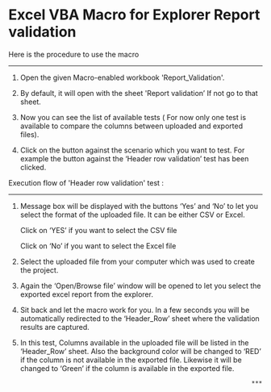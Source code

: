 # Excel VBA Macro for Explorer Report validation


Here is the  procedure to use the macro
***************************************

1. Open the given Macro-enabled workbook 'Report_Validation'.

2. By default, it will open with the sheet 'Report validation’ If not go to that sheet.

3. Now you can see the list of available tests ( For now only one test is available to compare the columns between uploaded and exported files).

4. Click on the button against the scenario which you want to test. For example the button against the ‘Header row validation’ test has been clicked.


Execution flow of 'Header row validation' test :
****************************************************

1. Message box will be displayed with the buttons ‘Yes’ and ‘No’ to let you select the format of the uploaded file. It can be either CSV or Excel.
   
   Click on ‘YES’ if you want to select the CSV file
   
   Click on ‘No’ if you want to select the Excel file
   
2. Select the uploaded file from your computer which was used to create the project.

3. Again the ‘Open/Browse file’ window will be opened to let you select the exported excel report from the explorer. 

4. Sit back and let the macro work for you. In a few seconds you will be automatically redirected to the ‘Header_Row’ sheet where the validation results are captured.

5. In this test,  Columns available in the uploaded file will be listed in the ‘Header_Row’ sheet. Also the background color will be changed to ‘RED’ if the column is not available in the exported file. Likewise it will be changed to ‘Green’ if the column is available in the exported file.


                                                                       ***
